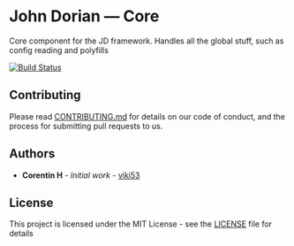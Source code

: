 # John Dorian — Core

Core component for the JD framework. Handles all the global stuff, such as config reading and polyfills

[![Build Status](https://travis-ci.org/john-dorian/core.svg?branch=master)](https://travis-ci.org/john-dorian/core)

## Contributing

Please read [CONTRIBUTING.md](CONTRIBUTING.md) for details on our code of conduct, and the process for submitting pull requests to us.

## Authors

* **Corentin H** - *Initial work* - [viki53](https://github.com/viki53)

## License

This project is licensed under the MIT License - see the [LICENSE](LICENSE) file for details
